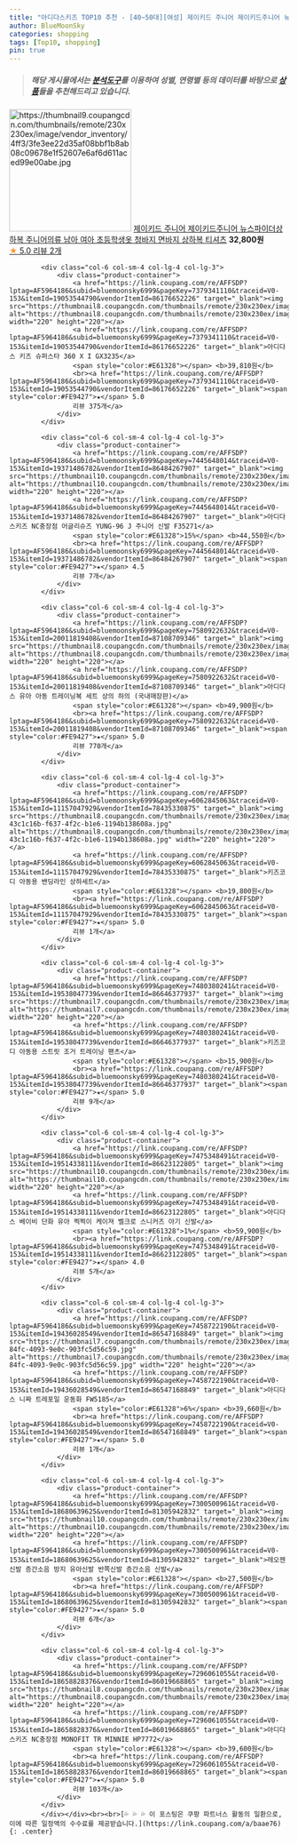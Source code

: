 ```yaml
---
title: "아디다스키즈 TOP10 추천 - [40~50대][여성] 제이키드 주니어 제이키드주니어 뉴스파이더상하복 주니어의류 남아 여아 초등학생옷 청바지 면바지 상하복 티셔츠"
author: BlueMoonSky
categories: shopping
tags: [Top10, shopping]
pin: true
---
```


> ##### 해당 게시물에서는 [**분석도구**](https://itemscout.io/)를 이용하여 **성별**, **연령별** 등의 데이터를 바탕으로 [**상품**](https://link.coupang.com/a/baae76)들을 추천해드리고 있습니다.
<div class="container"><div class="row">
            <div class="col-6 col-sm-4 col-lg-4 col-lg-3">
                <div class="product-container">
                    <a href="https://link.coupang.com/re/AFFSDP?lptag=AF5964186&subid=bluemoonsky6999&pageKey=6734838227&traceid=V0-153&itemId=19847794164&vendorItemId=86962078525" target="_blank"><img src="https://thumbnail9.coupangcdn.com/thumbnails/remote/230x230ex/image/vendor_inventory/4ff3/3fe3ee22d35af08bbf1b8ab08c09678e1f52607e6af6d611aced99e00abe.jpg" alt="https://thumbnail9.coupangcdn.com/thumbnails/remote/230x230ex/image/vendor_inventory/4ff3/3fe3ee22d35af08bbf1b8ab08c09678e1f52607e6af6d611aced99e00abe.jpg" width="220" height="220"></a>
                    <a href="https://link.coupang.com/re/AFFSDP?lptag=AF5964186&subid=bluemoonsky6999&pageKey=6734838227&traceid=V0-153&itemId=19847794164&vendorItemId=86962078525" target="_blank">제이키드 주니어 제이키드주니어 뉴스파이더상하복 주니어의류 남아 여아 초등학생옷 청바지 면바지 상하복 티셔츠</a>
                    <span style="color:#E61328"></span> <b>32,800원</b>
                    <br><a href="https://link.coupang.com/re/AFFSDP?lptag=AF5964186&subid=bluemoonsky6999&pageKey=6734838227&traceid=V0-153&itemId=19847794164&vendorItemId=86962078525" target="_blank"><span style="color:#FE9427">★</span> 5.0
                    리뷰 2개</a>
                </div>
            </div>
            
            <div class="col-6 col-sm-4 col-lg-4 col-lg-3">
                <div class="product-container">
                    <a href="https://link.coupang.com/re/AFFSDP?lptag=AF5964186&subid=bluemoonsky6999&pageKey=7379341110&traceid=V0-153&itemId=19053544790&vendorItemId=86176652226" target="_blank"><img src="https://thumbnail8.coupangcdn.com/thumbnails/remote/230x230ex/image/vendor_inventory/2784/c0f836f6942742b37894b921f17f03bba44e9408cf2dea2cce690f0bdfdf.png" alt="https://thumbnail8.coupangcdn.com/thumbnails/remote/230x230ex/image/vendor_inventory/2784/c0f836f6942742b37894b921f17f03bba44e9408cf2dea2cce690f0bdfdf.png" width="220" height="220"></a>
                    <a href="https://link.coupang.com/re/AFFSDP?lptag=AF5964186&subid=bluemoonsky6999&pageKey=7379341110&traceid=V0-153&itemId=19053544790&vendorItemId=86176652226" target="_blank">아디다스 키즈 슈퍼스타 360 X I GX3235</a>
                    <span style="color:#E61328"></span> <b>39,810원</b>
                    <br><a href="https://link.coupang.com/re/AFFSDP?lptag=AF5964186&subid=bluemoonsky6999&pageKey=7379341110&traceid=V0-153&itemId=19053544790&vendorItemId=86176652226" target="_blank"><span style="color:#FE9427">★</span> 5.0
                    리뷰 375개</a>
                </div>
            </div>
            
            <div class="col-6 col-sm-4 col-lg-4 col-lg-3">
                <div class="product-container">
                    <a href="https://link.coupang.com/re/AFFSDP?lptag=AF5964186&subid=bluemoonsky6999&pageKey=7445648014&traceid=V0-153&itemId=19371486782&vendorItemId=86484267907" target="_blank"><img src="https://thumbnail10.coupangcdn.com/thumbnails/remote/230x230ex/image/vendor_inventory/1405/e2b3815e5918c8927fb1ec3df2d858361f5317900e6960843cea3c538524.jpg" alt="https://thumbnail10.coupangcdn.com/thumbnails/remote/230x230ex/image/vendor_inventory/1405/e2b3815e5918c8927fb1ec3df2d858361f5317900e6960843cea3c538524.jpg" width="220" height="220"></a>
                    <a href="https://link.coupang.com/re/AFFSDP?lptag=AF5964186&subid=bluemoonsky6999&pageKey=7445648014&traceid=V0-153&itemId=19371486782&vendorItemId=86484267907" target="_blank">아디다스키즈 NC충장점 어글리슈즈 YUNG-96 J 주니어 신발 F35271</a>
                    <span style="color:#E61328">15%</span> <b>44,550원</b>
                    <br><a href="https://link.coupang.com/re/AFFSDP?lptag=AF5964186&subid=bluemoonsky6999&pageKey=7445648014&traceid=V0-153&itemId=19371486782&vendorItemId=86484267907" target="_blank"><span style="color:#FE9427">★</span> 4.5
                    리뷰 7개</a>
                </div>
            </div>
            
            <div class="col-6 col-sm-4 col-lg-4 col-lg-3">
                <div class="product-container">
                    <a href="https://link.coupang.com/re/AFFSDP?lptag=AF5964186&subid=bluemoonsky6999&pageKey=7580922632&traceid=V0-153&itemId=20011819408&vendorItemId=87108709346" target="_blank"><img src="https://thumbnail8.coupangcdn.com/thumbnails/remote/230x230ex/image/vendor_inventory/8f49/62baccba3ca7f3a983fa38bf0e5ab2bee4a926c7fdff9eeff3a9a429efd3.jpg" alt="https://thumbnail8.coupangcdn.com/thumbnails/remote/230x230ex/image/vendor_inventory/8f49/62baccba3ca7f3a983fa38bf0e5ab2bee4a926c7fdff9eeff3a9a429efd3.jpg" width="220" height="220"></a>
                    <a href="https://link.coupang.com/re/AFFSDP?lptag=AF5964186&subid=bluemoonsky6999&pageKey=7580922632&traceid=V0-153&itemId=20011819408&vendorItemId=87108709346" target="_blank">아디다스 유아 아동 트레이닝복 세트 상의 하의 (국내매장판)</a>
                    <span style="color:#E61328"></span> <b>49,900원</b>
                    <br><a href="https://link.coupang.com/re/AFFSDP?lptag=AF5964186&subid=bluemoonsky6999&pageKey=7580922632&traceid=V0-153&itemId=20011819408&vendorItemId=87108709346" target="_blank"><span style="color:#FE9427">★</span> 5.0
                    리뷰 770개</a>
                </div>
            </div>
            
            <div class="col-6 col-sm-4 col-lg-4 col-lg-3">
                <div class="product-container">
                    <a href="https://link.coupang.com/re/AFFSDP?lptag=AF5964186&subid=bluemoonsky6999&pageKey=6062845063&traceid=V0-153&itemId=11157047929&vendorItemId=78435330875" target="_blank"><img src="https://thumbnail8.coupangcdn.com/thumbnails/remote/230x230ex/image/retail/images/4272006514932143-43c1c16b-f637-4f2c-b1e6-1194b138608a.jpg" alt="https://thumbnail8.coupangcdn.com/thumbnails/remote/230x230ex/image/retail/images/4272006514932143-43c1c16b-f637-4f2c-b1e6-1194b138608a.jpg" width="220" height="220"></a>
                    <a href="https://link.coupang.com/re/AFFSDP?lptag=AF5964186&subid=bluemoonsky6999&pageKey=6062845063&traceid=V0-153&itemId=11157047929&vendorItemId=78435330875" target="_blank">키즈코디 아동용 밴딩라인 상하세트</a>
                    <span style="color:#E61328"></span> <b>19,800원</b>
                    <br><a href="https://link.coupang.com/re/AFFSDP?lptag=AF5964186&subid=bluemoonsky6999&pageKey=6062845063&traceid=V0-153&itemId=11157047929&vendorItemId=78435330875" target="_blank"><span style="color:#FE9427">★</span> 5.0
                    리뷰 1개</a>
                </div>
            </div>
            
            <div class="col-6 col-sm-4 col-lg-4 col-lg-3">
                <div class="product-container">
                    <a href="https://link.coupang.com/re/AFFSDP?lptag=AF5964186&subid=bluemoonsky6999&pageKey=7480380241&traceid=V0-153&itemId=19538047739&vendorItemId=86646377937" target="_blank"><img src="https://thumbnail7.coupangcdn.com/thumbnails/remote/230x230ex/image/rs_quotation_api/vewufwpc/b7df7f9c577f412dbcf29a9178382d03.jpg" alt="https://thumbnail7.coupangcdn.com/thumbnails/remote/230x230ex/image/rs_quotation_api/vewufwpc/b7df7f9c577f412dbcf29a9178382d03.jpg" width="220" height="220"></a>
                    <a href="https://link.coupang.com/re/AFFSDP?lptag=AF5964186&subid=bluemoonsky6999&pageKey=7480380241&traceid=V0-153&itemId=19538047739&vendorItemId=86646377937" target="_blank">키즈코디 아동용 스트릿 조거 트레이닝 팬츠</a>
                    <span style="color:#E61328"></span> <b>15,900원</b>
                    <br><a href="https://link.coupang.com/re/AFFSDP?lptag=AF5964186&subid=bluemoonsky6999&pageKey=7480380241&traceid=V0-153&itemId=19538047739&vendorItemId=86646377937" target="_blank"><span style="color:#FE9427">★</span> 5.0
                    리뷰 9개</a>
                </div>
            </div>
            
            <div class="col-6 col-sm-4 col-lg-4 col-lg-3">
                <div class="product-container">
                    <a href="https://link.coupang.com/re/AFFSDP?lptag=AF5964186&subid=bluemoonsky6999&pageKey=7475348491&traceid=V0-153&itemId=19514338111&vendorItemId=86623122805" target="_blank"><img src="https://thumbnail10.coupangcdn.com/thumbnails/remote/230x230ex/image/vendor_inventory/c4b6/9a27a3694bd7528f25b54b22eb666e4b91060037208399df1be60df0d4f8.png" alt="https://thumbnail10.coupangcdn.com/thumbnails/remote/230x230ex/image/vendor_inventory/c4b6/9a27a3694bd7528f25b54b22eb666e4b91060037208399df1be60df0d4f8.png" width="220" height="220"></a>
                    <a href="https://link.coupang.com/re/AFFSDP?lptag=AF5964186&subid=bluemoonsky6999&pageKey=7475348491&traceid=V0-153&itemId=19514338111&vendorItemId=86623122805" target="_blank">아디다스 베이비 단화 유아 찍찍이 케이져 벨크로 스니커즈 아기 신발</a>
                    <span style="color:#E61328">1%</span> <b>59,900원</b>
                    <br><a href="https://link.coupang.com/re/AFFSDP?lptag=AF5964186&subid=bluemoonsky6999&pageKey=7475348491&traceid=V0-153&itemId=19514338111&vendorItemId=86623122805" target="_blank"><span style="color:#FE9427">★</span> 4.0
                    리뷰 5개</a>
                </div>
            </div>
            
            <div class="col-6 col-sm-4 col-lg-4 col-lg-3">
                <div class="product-container">
                    <a href="https://link.coupang.com/re/AFFSDP?lptag=AF5964186&subid=bluemoonsky6999&pageKey=7458722190&traceid=V0-153&itemId=19436028549&vendorItemId=86547168849" target="_blank"><img src="https://thumbnail7.coupangcdn.com/thumbnails/remote/230x230ex/image/retail/images/2023/07/11/17/9/f901315b-84fc-4093-9e0c-903fc5d56c59.jpg" alt="https://thumbnail7.coupangcdn.com/thumbnails/remote/230x230ex/image/retail/images/2023/07/11/17/9/f901315b-84fc-4093-9e0c-903fc5d56c59.jpg" width="220" height="220"></a>
                    <a href="https://link.coupang.com/re/AFFSDP?lptag=AF5964186&subid=bluemoonsky6999&pageKey=7458722190&traceid=V0-153&itemId=19436028549&vendorItemId=86547168849" target="_blank">아디다스 니짜 트레포일 운동화 FW5185</a>
                    <span style="color:#E61328">6%</span> <b>39,660원</b>
                    <br><a href="https://link.coupang.com/re/AFFSDP?lptag=AF5964186&subid=bluemoonsky6999&pageKey=7458722190&traceid=V0-153&itemId=19436028549&vendorItemId=86547168849" target="_blank"><span style="color:#FE9427">★</span> 5.0
                    리뷰 1개</a>
                </div>
            </div>
            
            <div class="col-6 col-sm-4 col-lg-4 col-lg-3">
                <div class="product-container">
                    <a href="https://link.coupang.com/re/AFFSDP?lptag=AF5964186&subid=bluemoonsky6999&pageKey=7300500961&traceid=V0-153&itemId=18680639625&vendorItemId=81305942832" target="_blank"><img src="https://thumbnail10.coupangcdn.com/thumbnails/remote/230x230ex/image/vendor_inventory/c16b/895fce6f7b241313712524a80e17d3000010efb16b6aea59bf164355e086.jpg" alt="https://thumbnail10.coupangcdn.com/thumbnails/remote/230x230ex/image/vendor_inventory/c16b/895fce6f7b241313712524a80e17d3000010efb16b6aea59bf164355e086.jpg" width="220" height="220"></a>
                    <a href="https://link.coupang.com/re/AFFSDP?lptag=AF5964186&subid=bluemoonsky6999&pageKey=7300500961&traceid=V0-153&itemId=18680639625&vendorItemId=81305942832" target="_blank">레오젠 신발 층간소음 방지 유아신발 반쪽신발 층간소음 신발</a>
                    <span style="color:#E61328"></span> <b>27,500원</b>
                    <br><a href="https://link.coupang.com/re/AFFSDP?lptag=AF5964186&subid=bluemoonsky6999&pageKey=7300500961&traceid=V0-153&itemId=18680639625&vendorItemId=81305942832" target="_blank"><span style="color:#FE9427">★</span> 5.0
                    리뷰 6개</a>
                </div>
            </div>
            
            <div class="col-6 col-sm-4 col-lg-4 col-lg-3">
                <div class="product-container">
                    <a href="https://link.coupang.com/re/AFFSDP?lptag=AF5964186&subid=bluemoonsky6999&pageKey=7296061055&traceid=V0-153&itemId=18658828376&vendorItemId=86019668865" target="_blank"><img src="https://thumbnail8.coupangcdn.com/thumbnails/remote/230x230ex/image/vendor_inventory/53cf/e49d91502c33ac1744d3fd6817c458e3fd2e0f3818c5d28d70e69e88cc7a.png" alt="https://thumbnail8.coupangcdn.com/thumbnails/remote/230x230ex/image/vendor_inventory/53cf/e49d91502c33ac1744d3fd6817c458e3fd2e0f3818c5d28d70e69e88cc7a.png" width="220" height="220"></a>
                    <a href="https://link.coupang.com/re/AFFSDP?lptag=AF5964186&subid=bluemoonsky6999&pageKey=7296061055&traceid=V0-153&itemId=18658828376&vendorItemId=86019668865" target="_blank">아디다스키즈 NC충장점 MONOFIT TR MINNIE HP7772</a>
                    <span style="color:#E61328"></span> <b>39,600원</b>
                    <br><a href="https://link.coupang.com/re/AFFSDP?lptag=AF5964186&subid=bluemoonsky6999&pageKey=7296061055&traceid=V0-153&itemId=18658828376&vendorItemId=86019668865" target="_blank"><span style="color:#FE9427">★</span> 5.0
                    리뷰 103개</a>
                </div>
            </div>
            </div></div><br><br>[💦 💦 💦 이 포스팅은 쿠팡 파트너스 활동의 일환으로, 이에 따른 일정액의 수수료를 제공받습니다.](https://link.coupang.com/a/baae76){: .center}